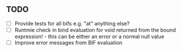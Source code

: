 TODO
----
 * [ ] Provide tests for all bifs e.g. "at" anything else?
 * [ ] Runtmie check in bind evaluation for void returned from the bound expression!
       - this can be either an error or a normal null value
 * [ ] Improve error messages from BIF evaluation
